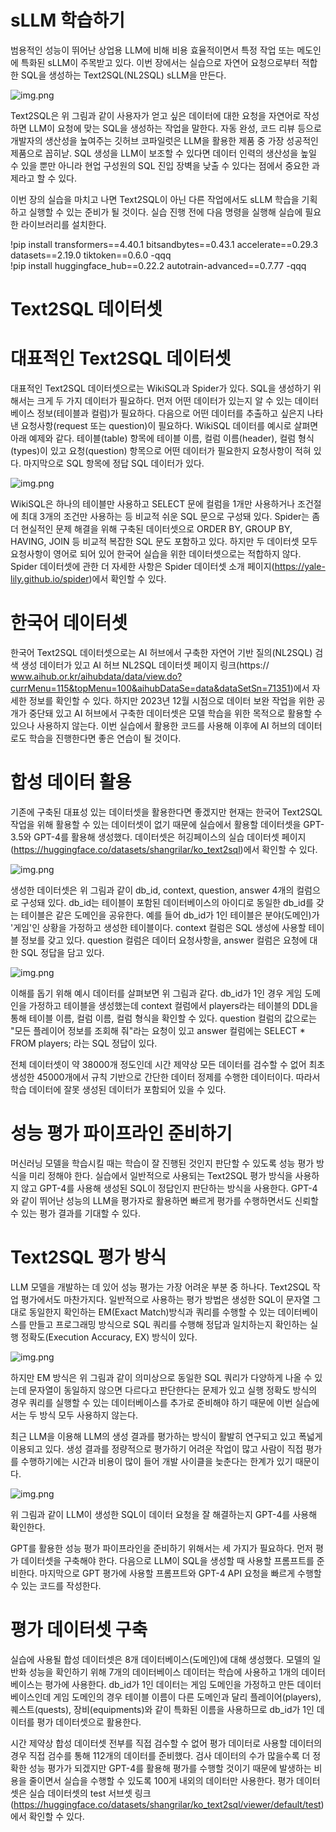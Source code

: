 # **sLLM 학습하기**  
범용적인 성능이 뛰어난 상업용 LLM에 비해 비용 효율적이면서 특정 작업 또는 메도인에 특화된 sLLM이 주목받고 있다. 이번 장에서는 실습으로 자연어 
요청으로부터 적합한 SQL을 생성하는 Text2SQL(NL2SQL) sLLM을 만든다.  
  
![img.png](image/img.png)  
  
Text2SQL은 위 그림과 같이 사용자가 얻고 싶은 데이터에 대한 요청을 자연어로 작성하면 LLM이 요청에 맞는 SQL을 생성하는 작업을 말한다. 자동 완성, 
코드 리뷰 등으로 개발자의 생산성을 높여주는 깃허브 코파일럿은 LLM을 활용한 제품 중 가장 성공적인 제품으로 꼽히낟. SQL 생성을 LLM이 보조할 수 있다면 
데이터 인력의 생산성을 높일 수 있을 뿐만 아니라 현업 구성원의 SQL 진입 장벽을 낮출 수 있다는 점에서 중요한 과제라고 할 수 있다.  
  
이번 장의 실습을 마치고 나면 Text2SQL이 아닌 다른 작업에서도 sLLM 학습을 기획하고 실행할 수 있는 준비가 될 것이다. 실습 진행 전에 다음 명령을 
실행해 실습에 필요한 라이브러리를 설치한다.  
  
!pip install transformers==4.40.1 bitsandbytes==0.43.1 accelerate==0.29.3  
datasets==2.19.0 tiktoken==0.6.0 -qqq  
!pip install huggingface_hub==0.22.2 autotrain-advanced==0.7.77 -qqq  
  
# **Text2SQL 데이터셋**  
# **대표적인 Text2SQL 데이터셋**  
대표적인 Text2SQL 데이터셋으로는 WikiSQL과 Spider가 있다. SQL을 생성하기 위해서는 크게 두 가지 데이터가 필요하다. 먼저 어떤 데이터가 있는지 알 수 
있는 데이터베이스 정보(테이블과 컬럼)가 필요하다. 다음으로 어떤 데이터를 추출하고 싶은지 나타낸 요청사항(request 또는 question)이 필요하다. 
WikiSQL 데이터를 예시로 살펴면 아래 예제와 같다. 테이블(table) 항목에 테이블 이름, 컬럼 이름(header), 컬럼 형식(types)이 있고 요청(question) 
항목으로 어떤 데이터가 필요한지 요청사항이 적혀 있다. 마지막으로 SQL 항목에 정답 SQL 데이터가 있다.  
  
![img.png](image/img2.png)  
  
WikiSQL은 하나의 테이블만 사용하고 SELECT 문에 컬럼을 1개만 사용하거나 조건절에 최대 3개의 조건만 사용하는 등 비교적 쉬운 SQL 문으로 구성돼 
있다. Spider는 좀 더 현실적인 문제 해결을 위해 구축된 데이터셋으로 ORDER BY, GROUP BY, HAVING, JOIN 등 비교적 복잡한 SQL 문도 포함하고 있다. 
하지만 두 데이터셋 모두 요청사항이 영어로 되어 있어 한국어 실습을 위한 데이터셋으로는 적합하지 않다. Spider 데이터셋에 관한 더 자세한 사항은 
Spider 데이터셋 소개 페이지(https://yale-lily.github.io/spider)에서 확인할 수 있다.  
  
# **한국어 데이터셋**  
한국어 Text2SQL 데이터셋으로는 AI 허브에서 구축한 자연어 기반 질의(NL2SQL) 검색 생성 데이터가 있고 AI 허브 NL2SQL 데이터셋 페이지 링크(https://
www.aihub.or.kr/aihubdata/data/view.do?currMenu=115&topMenu=100&aihubDataSe=data&dataSetSn=71351)에서 자세한 정보를 확인할 수 있다. 
하지만 2023년 12월 시점으로 데이터 보완 작업을 위한 공개가 중단돼 있고 AI 허브에서 구축한 데이터셋은 모델 학습을 위한 목적으로 활용할 수 있으나 
사용하지 않는다. 이번 실습에서 활용한 코드를 사용해 이후에 AI 허브의 데이터로도 학습을 진행한다면 좋은 연습이 될 것이다.  
  
# **합성 데이터 활용**  
기존에 구축된 대표성 있는 데이터셋을 활용한다면 좋겠지만 현재는 한국어 Text2SQL 작업을 위해 활용할 수 있는 데이터셋이 없기 때문에 실습에서 활용할 
데이터셋을 GPT-3.5와 GPT-4를 활용해 생성했다. 데이터셋은 허깅페이스의 실습 데이터셋 페이지(https://huggingface.co/datasets/shangrilar/ko_text2sql)에서 
확인할 수 있다.  
  
![img.png](image/img3.png)  
  
생성한 데이터셋은 위 그림과 같이 db_id, context, question, answer 4개의 컬럼으로 구성돼 있다. db_id는 테이블이 포함된 데이터베이스의 아이디로 
동일한 db_id를 갖는 테이블은 같은 도메인을 공유한다. 예를 들어 db_id가 1인 테이블은 분야(도메인)가 '게임'인 상황을 가정하고 생성한 테이블이다. 
context 컬럼은 SQL 생성에 사용할 테이블 정보를 갖고 있다. question 컬럼은 데이터 요청사항을, answer 컬럼은 요청에 대한 SQL 정답을 담고 있다.  
  
![img.png](image/img4.png)  
  
이해를 돕기 위해 예시 데이터를 살펴보면 위 그림과 같다. db_id가 1인 경우 게임 도메인을 가정하고 테이블을 생성했는데 context 컬럼에서 players라는 
테이블의 DDL을 통해 테이블 이름, 컬럼 이름, 컬럼 형식을 확인할 수 있다. question 컬럼의 값으로는 "모든 플레이어 정보를 조회해 줘"라는 요청이 있고 
answer 컬럼에는 SELECT * FROM players; 라는 SQL 정답이 있다.  
  
전체 데이터셋이 약 38000개 정도인데 시간 제약상 모든 데이터를 검수할 수 없어 최초 생성한 45000개에서 규칙 기반으로 간단한 데이터 정제를 수행한 
데이터이다. 따라서 학습 데이터에 잘못 생성된 데이터가 포함되어 있을 수 있다.  
  
# **성능 평가 파이프라인 준비하기**  
머신러닝 모델을 학습시킬 때는 학습이 잘 진행된 것인지 판단할 수 있도록 성능 평가 방식을 미리 정해야 한다. 실습에서 일반적으로 사용되는 Text2SQL 
평가 방식을 사용하지 않고 GPT-4를 사용해 생성된 SQL이 정답인지 판단하는 방식을 사용한다. GPT-4와 같이 뛰어난 성능의 LLM을 평가자로 활용하면 
빠르게 평가를 수행하면서도 신뢰할 수 있는 평가 결과를 기대할 수 있다.  
  
# **Text2SQL 평가 방식**  
LLM 모델을 개발하는 데 있어 성능 평가는 가장 어려운 부분 중 하나다. Text2SQL 작업 평가에서도 마찬가지다. 일반적으로 사용하는 평가 방법은 생성한 
SQL이 문자열 그대로 동일한지 확인하는 EM(Exact Match)방식과 쿼리를 수행할 수 있는 데이터베이스를 만들고 프로그래밍 방식으로 SQL 쿼리를 수행해 정답과 
일치하는지 확인하는 실행 정확도(Execution Accuracy, EX) 방식이 있다.  
  
![img.png](image/img5.png)  
  
하지만 EM 방식은 위 그림과 같이 의미상으로 동일한 SQL 쿼리가 다양하게 나올 수 있는데 문자열이 동일하지 않으면 다르다고 판단한다는 문제가 있고 
실행 정확도 방식의 경우 쿼리를 실행할 수 있는 데이터베이스를 추가로 준비해야 하기 때문에 이번 실습에서는 두 방식 모두 사용하지 않는다.  
  
최근 LLM을 이용해 LLM의 생성 결과를 평가하는 방식이 활발히 연구되고 있고 폭넓게 이용되고 있다. 생성 결과를 정량적으로 평가하기 어려운 작업이 많고 
사람이 직접 평가를 수행하기에는 시간과 비용이 많이 들어 개발 사이클을 늦춘다는 한계가 있기 때문이다.  
  
![img.png](image/img6.png)  
  
위 그림과 같이 LLM이 생성한 SQL이 데이터 요청을 잘 해결하는지 GPT-4를 사용해 확인한다.  
  
GPT를 활용한 성능 평가 파이프라인을 준비하기 위해서는 세 가지가 필요하다. 먼저 평가 데이터셋을 구축해야 한다. 다음으로 LLM이 SQL을 생성할 때 사용할 
프롬프트를 준비한다. 마지막으로 GPT 평가에 사용할 프롬프트와 GPT-4 API 요청을 빠르게 수행할 수 있는 코드를 작성한다.  
  
# **평가 데이터셋 구축**  
실습에 사용될 합성 데이터셋은 8개 데이터베이스(도메인)에 대해 생성했다. 모델의 일반화 성능을 확인하기 위해 7개의 데이터베이스 데이터는 학습에 
사용하고 1개의 데이터베이스는 평가에 사용한다. db_id가 1인 데이터는 게임 도메인을 가정하고 만든 데이터베이스인데 게임 도메인의 경우 테이블 이름이 다른 
도메인과 달리 플레이어(players), 퀘스트(quests), 장비(equipments)와 같이 특화된 이름을 사용하므로 db_id가 1인 데이터를 평가 데이터셋으로 
활용한다.  
  
시간 제약상 합성 데이터셋 전부를 직접 검수할 수 없어 평가 데이터로 사용할 데이터의 경우 직접 검수를 통해 112개의 데이터를 준비했다. 검사 데이터의 
수가 많을수록 더 정확한 성능 평가가 되겠지만 GPT-4를 활용해 평가를 수행할 것이기 때문에 발생하는 비용을 줄이면서 실습을 수행할 수 있도록 100게 
내외의 데이터만 사용한다. 평가 데이터셋은 실습 데이터셋의 test 서브셋 링크(https://huggingface.co/datasets/shangrilar/ko_text2sql/viewer/default/test)
에서 확인할 수 있다.  
  


